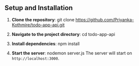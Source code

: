 ## Setup and Installation

1. **Clone the repository**:
   git clone https://github.com/Priyanka-Kothmire/todo-app-api.git

2. **Navigate to the project directory**:
    cd todo-app-api

3. **Install dependencies**:
    npm install

4. **Start the server**:
     nodemon server.js
     The server will start on `http://localhost:3000`.
